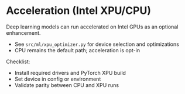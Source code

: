 # Acceleration (Intel XPU/CPU)

Deep learning models can run accelerated on Intel GPUs as an optional enhancement.

- See `src/ml/xpu_optimizer.py` for device selection and optimizations
- CPU remains the default path; acceleration is opt-in

Checklist:
- Install required drivers and PyTorch XPU build
- Set device in config or environment
- Validate parity between CPU and XPU runs

